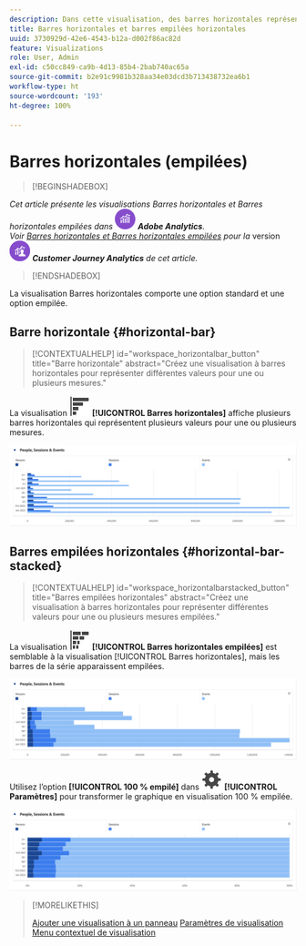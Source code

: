 ```yaml
---
description: Dans cette visualisation, des barres horizontales représentent plusieurs valeurs pour une ou plusieurs mesures.
title: Barres horizontales et barres empilées horizontales
uuid: 3730929d-42e6-4543-b12a-d002f86ac82d
feature: Visualizations
role: User, Admin
exl-id: c50cc849-ca9b-4d13-85b4-2bab740ac65a
source-git-commit: b2e91c9981b328aa34e03dcd3b713438732ea6b1
workflow-type: ht
source-wordcount: '193'
ht-degree: 100%

---
```


# Barres horizontales (empilées)

>[!BEGINSHADEBOX]

_Cet article présente les visualisations Barres horizontales et Barres horizontales empilées dans_ ![AdobeAnalytics](/help/assets/icons/AdobeAnalytics.svg) _**Adobe Analytics**._<br/>_Voir [Barres horizontales et Barres horizontales empilées](https://experienceleague.adobe.com/fr/docs/analytics-platform/using/cja-workspace/visualizations/horizontal-bar) pour la_ version ![CustomerJourneyAnalytics](/help/assets/icons/CustomerJourneyAnalytics.svg) _**Customer Journey Analytics** de cet article._

>[!ENDSHADEBOX]

La visualisation Barres horizontales comporte une option standard et une option empilée.

## Barre horizontale {#horizontal-bar}

<!-- markdownlint-disable MD034 -->

>[!CONTEXTUALHELP]
>id="workspace_horizontalbar_button"
>title="Barre horizontale"
>abstract="Créez une visualisation à barres horizontales pour représenter différentes valeurs pour une ou plusieurs mesures."

<!-- markdownlint-enable MD034 -->

La visualisation ![GraphBarHorizontal](/help/assets/icons/GraphBarHorizontal.svg) **[!UICONTROL Barres horizontales]** affiche plusieurs barres horizontales qui représentent plusieurs valeurs pour une ou plusieurs mesures.

![Barre horizontale présentant des mesures telles que Pages vues, Vitesse de la page, Visites, Entrées et Sorties.](assets/horizontal-bar.png)


## Barres empilées horizontales {#horizontal-bar-stacked}

<!-- markdownlint-disable MD034 -->

>[!CONTEXTUALHELP]
>id="workspace_horizontalbarstacked_button"
>title="Barres empilées horizontales"
>abstract="Créez une visualisation à barres horizontales pour représenter différentes valeurs pour une ou plusieurs mesures empilées."

<!-- markdownlint-enable MD034 -->


La visualisation ![GraphBarHorizontalStacked](/help/assets/icons/GraphBarHorizontalStacked.svg) **[!UICONTROL Barres horizontales empilées]** est semblable à la visualisation [!UICONTROL Barres horizontales], mais les barres de la série apparaissent empilées.

![Barre horizontale empilée affichant les mesures Pages vues, Visites, Entrées et Sorties.](assets/horizontal-bar-stacked.png)

Utilisez l’option **[!UICONTROL 100 % empilé]** dans ![Paramètre](/help/assets/icons/Setting.svg) **[!UICONTROL Paramètres]** pour transformer le graphique en visualisation 100 % empilée.

![Barres horizontales empilées à 100 %](assets/horizontal-bar-stacked100.png)


>[!MORELIKETHIS]
>
>[Ajouter une visualisation à un panneau](/help/analyze/analysis-workspace/visualizations/freeform-analysis-visualizations.md#add-visualizations-to-a-panel)
>[Paramètres de visualisation](/help/analyze/analysis-workspace/visualizations/freeform-analysis-visualizations.md#settings)
>[Menu contextuel de visualisation](/help/analyze/analysis-workspace/visualizations/freeform-analysis-visualizations.md#context-menu)
>

